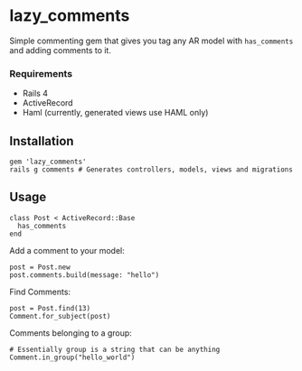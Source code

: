 lazy_comments
=============

Simple commenting gem that gives you tag any AR model with `has_comments` and adding comments to it. 

### Requirements
- Rails 4 
- ActiveRecord
- Haml (currently, generated views use HAML only)

## Installation

    gem 'lazy_comments'
    rails g comments # Generates controllers, models, views and migrations

## Usage

    class Post < ActiveRecord::Base
      has_comments
    end

Add a comment to your model: 

    post = Post.new
    post.comments.build(message: "hello") 
  

Find Comments: 
    
    post = Post.find(13)
    Comment.for_subject(post)
    
Comments belonging to a group: 
    
    # Essentially group is a string that can be anything
    Comment.in_group("hello_world")
    
    
    
  
